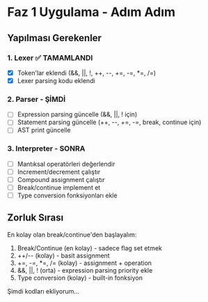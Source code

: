 # Faz 1 Uygulama - Adım Adım

## Yapılması Gerekenler

### 1. Lexer ✅ TAMAMLANDI
- [x] Token'lar eklendi (&&, ||, !, ++, --, +=, -=, *=, /=)
- [x] Lexer parsing kodu eklendi

### 2. Parser - ŞİMDİ
- [ ] Expression parsing güncelle (&&, ||, ! için)
- [ ] Statement parsing güncelle (++, --, +=, -=, break, continue için)
- [ ] AST print güncelle

### 3. Interpreter - SONRA
- [ ] Mantıksal operatörleri değerlendir
- [ ] Increment/decrement çalıştır
- [ ] Compound assignment çalıştır
- [ ] Break/continue implement et
- [ ] Type conversion fonksiyonları ekle

## Zorluk Sırası

En kolay olan break/continue'den başlayalım:

1. Break/Continue (en kolay) - sadece flag set etmek
2. ++/-- (kolay) - basit assignment
3. +=, -=, *=, /= (kolay) - assignment + operation
4. &&, ||, ! (orta) - expression parsing priority ekle
5. Type conversion (kolay) - built-in fonksiyon

Şimdi kodları ekliyorum...



